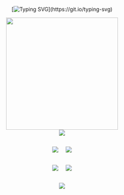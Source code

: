 
<div align=center>

[![Typing SVG](https://readme-typing-svg.demolab.com?font=Fira+Code&duration=3500&pause=500&color=FFF&random=false&width=435&lines=Ol%C3%A1%2C+Bem+vindo+ao+meu+perfil!;Hello%2C+welcome+to+my+profile!)](https://git.io/typing-svg)

  <div>
    <a href="https://www.linkedin.com/in/antonio-araujo-303034235/">
      <img src="https://github.com/user-attachments/assets/13a875e9-35dd-4b84-9db1-610410bb13ae" width=300 />
    </a>
  </div>
      
  <div>
    <img src="http://github-profile-summary-cards.vercel.app/api/cards/profile-details?username=antonioArauj&theme=dark"/>
  </div>
  
  ##
    
  <div>
    <img src="http://github-profile-summary-cards.vercel.app/api/cards/repos-per-language?username=antonioArauj&theme=dark"/>
       
    <img src="http://github-profile-summary-cards.vercel.app/api/cards/most-commit-language?username=antonioArauj&theme=dark"/>
  </div>
  
  ##
    
  <div >
    <img src="http://github-profile-summary-cards.vercel.app/api/cards/stats?username=antonioArauj&theme=dark"/>
       
    <img src="http://github-profile-summary-cards.vercel.app/api/cards/productive-time?username=antonioArauj&theme=dark&utcOffset=8"/>
  </div>
  
  ##
     
  <div>
    <a href="mailto:antoniogaraujo63@gmail.com">
      <img src="https://skillicons.dev/icons?i=gmail"/>
    </a>
  </div>
</div>

